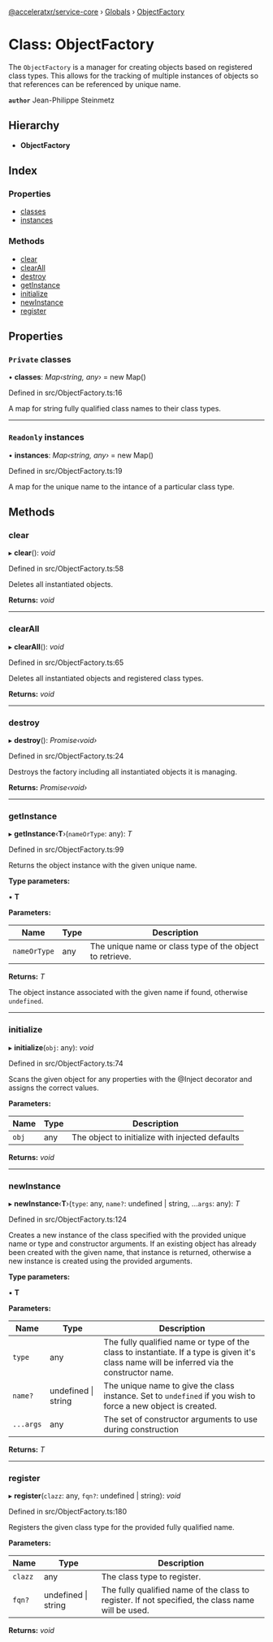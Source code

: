 [@acceleratxr/service-core](../README.md) › [Globals](../globals.md) › [ObjectFactory](objectfactory.md)

# Class: ObjectFactory

The `ObjectFactory` is a manager for creating objects based on registered
class types. This allows for the tracking of multiple instances of objects
so that references can be referenced by unique name.

**`author`** Jean-Philippe Steinmetz

## Hierarchy

* **ObjectFactory**

## Index

### Properties

* [classes](objectfactory.md#private-classes)
* [instances](objectfactory.md#readonly-instances)

### Methods

* [clear](objectfactory.md#clear)
* [clearAll](objectfactory.md#clearall)
* [destroy](objectfactory.md#destroy)
* [getInstance](objectfactory.md#getinstance)
* [initialize](objectfactory.md#initialize)
* [newInstance](objectfactory.md#newinstance)
* [register](objectfactory.md#register)

## Properties

### `Private` classes

• **classes**: *Map‹string, any›* = new Map()

Defined in src/ObjectFactory.ts:16

A map for string fully qualified class names to their class types.

___

### `Readonly` instances

• **instances**: *Map‹string, any›* = new Map()

Defined in src/ObjectFactory.ts:19

A map for the unique name to the intance of a particular class type.

## Methods

###  clear

▸ **clear**(): *void*

Defined in src/ObjectFactory.ts:58

Deletes all instantiated objects.

**Returns:** *void*

___

###  clearAll

▸ **clearAll**(): *void*

Defined in src/ObjectFactory.ts:65

Deletes all instantiated objects and registered class types.

**Returns:** *void*

___

###  destroy

▸ **destroy**(): *Promise‹void›*

Defined in src/ObjectFactory.ts:24

Destroys the factory including all instantiated objects it is managing.

**Returns:** *Promise‹void›*

___

###  getInstance

▸ **getInstance**‹**T**›(`nameOrType`: any): *T*

Defined in src/ObjectFactory.ts:99

Returns the object instance with the given unique name.

**Type parameters:**

▪ **T**

**Parameters:**

Name | Type | Description |
------ | ------ | ------ |
`nameOrType` | any | The unique name or class type of the object to retrieve. |

**Returns:** *T*

The object instance associated with the given name if found, otherwise `undefined`.

___

###  initialize

▸ **initialize**(`obj`: any): *void*

Defined in src/ObjectFactory.ts:74

Scans the given object for any properties with the @Inject decorator and assigns the correct values.

**Parameters:**

Name | Type | Description |
------ | ------ | ------ |
`obj` | any | The object to initialize with injected defaults  |

**Returns:** *void*

___

###  newInstance

▸ **newInstance**‹**T**›(`type`: any, `name?`: undefined | string, ...`args`: any): *T*

Defined in src/ObjectFactory.ts:124

Creates a new instance of the class specified with the provided unique name or type and constructor arguments. If an existing
object has already been created with the given name, that instance is returned, otherwise a new instance is created
using the provided arguments.

**Type parameters:**

▪ **T**

**Parameters:**

Name | Type | Description |
------ | ------ | ------ |
`type` | any | The fully qualified name or type of the class to instantiate. If a type is given it's class name will be inferred              via the constructor name. |
`name?` | undefined &#124; string | The unique name to give the class instance. Set to `undefined` if you wish to force a new object              is created. |
`...args` | any | The set of constructor arguments to use during construction  |

**Returns:** *T*

___

###  register

▸ **register**(`clazz`: any, `fqn?`: undefined | string): *void*

Defined in src/ObjectFactory.ts:180

Registers the given class type for the provided fully qualified name.

**Parameters:**

Name | Type | Description |
------ | ------ | ------ |
`clazz` | any | The class type to register. |
`fqn?` | undefined &#124; string | The fully qualified name of the class to register. If not specified, the class name will be used.  |

**Returns:** *void*
